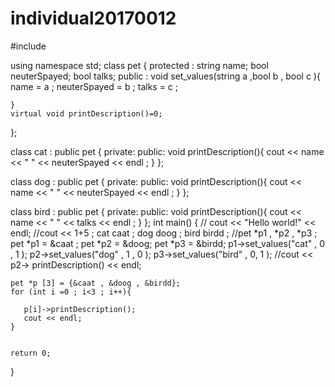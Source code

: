 # individual20170012
#include <iostream>

using namespace std;
class pet {
protected :
        string name;
        bool neuterSpayed;
        bool talks;
public :
    void set_values(string a ,bool b , bool c ){
        name = a ;
        neuterSpayed = b ;
        talks = c ;

    }
    virtual void printDescription()=0;
};

class cat : public pet {
private:
public:
    void printDescription(){
    cout << name << "   " << neuterSpayed << endl  ;
    }
};

class dog : public pet {
private:
public:
    void printDescription(){
    cout << name << "   " << neuterSpayed << endl   ;
    }
};

class bird : public pet {
private:
public:
    void printDescription(){
    cout << name << "   "  << talks << endl ;
    }
};
int main()
{
   // cout << "Hello world!" << endl;
    //cout << 1+5 ;
    cat caat ;
    dog doog ;
    bird birdd ;
    //pet *p1 , *p2 , *p3 ;
    pet *p1 = &caat ;
    pet *p2 = &doog;
    pet *p3 = &birdd;
    p1->set_values("cat" , 0 , 1 );
    p2->set_values("dog" , 1 , 0 );
    p3->set_values("bird" ,  0, 1 );
    //cout << p2-> printDescription() << endl;


    pet *p [3] = {&caat , &doog , &birdd};
    for (int i =0 ; i<3 ; i++){

       p[i]->printDescription();
       cout << endl;
    }


    return 0;
}
